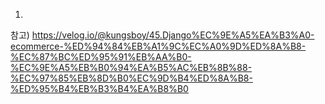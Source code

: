 1.

참고)
https://velog.io/@kungsboy/45.Django%EC%9E%A5%EA%B3%A0-ecommerce-%ED%94%84%EB%A1%9C%EC%A0%9D%ED%8A%B8-%EC%87%BC%ED%95%91%EB%AA%B0-%EC%9E%A5%EB%B0%94%EA%B5%AC%EB%8B%88-%EC%97%85%EB%8D%B0%EC%9D%B4%ED%8A%B8-%ED%95%B4%EB%B3%B4%EA%B8%B0
